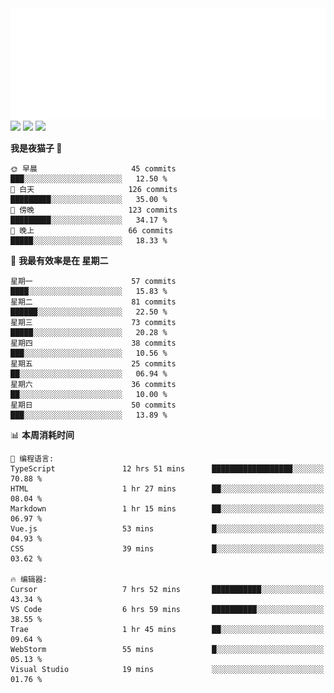 <img src="./assets/header.svg" />
<img src="https://wakatime.com/share/@shenlyy/0d1e8abb-ce3a-49e5-9f20-7ad39caba41f.svg" />
<img src="https://github-readme-stats.ykrazy.top/api/wakatime?username=shenlyy&langs_count=11&theme=transparent" />
<img src="https://github-readme-stats.ykrazy.top/api?username=shenlye&show_icons=true&include_all_commits=true&theme=transparent" />

<!--START_SECTION:waka-->
**我是夜猫子 🦉** 

```text
🌞 早晨                     45 commits          ███░░░░░░░░░░░░░░░░░░░░░░   12.50 % 
🌆 白天                     126 commits         █████████░░░░░░░░░░░░░░░░   35.00 % 
🌃 傍晚                     123 commits         █████████░░░░░░░░░░░░░░░░   34.17 % 
🌙 晚上                     66 commits          █████░░░░░░░░░░░░░░░░░░░░   18.33 % 
```
📅 **我最有效率是在 星期二** 

```text
星期一                      57 commits          ████░░░░░░░░░░░░░░░░░░░░░   15.83 % 
星期二                      81 commits          ██████░░░░░░░░░░░░░░░░░░░   22.50 % 
星期三                      73 commits          █████░░░░░░░░░░░░░░░░░░░░   20.28 % 
星期四                      38 commits          ███░░░░░░░░░░░░░░░░░░░░░░   10.56 % 
星期五                      25 commits          ██░░░░░░░░░░░░░░░░░░░░░░░   06.94 % 
星期六                      36 commits          ██░░░░░░░░░░░░░░░░░░░░░░░   10.00 % 
星期日                      50 commits          ███░░░░░░░░░░░░░░░░░░░░░░   13.89 % 
```


📊 **本周消耗时间** 

```text
💬 编程语言: 
TypeScript               12 hrs 51 mins      ██████████████████░░░░░░░   70.88 % 
HTML                     1 hr 27 mins        ██░░░░░░░░░░░░░░░░░░░░░░░   08.04 % 
Markdown                 1 hr 15 mins        ██░░░░░░░░░░░░░░░░░░░░░░░   06.97 % 
Vue.js                   53 mins             █░░░░░░░░░░░░░░░░░░░░░░░░   04.93 % 
CSS                      39 mins             █░░░░░░░░░░░░░░░░░░░░░░░░   03.62 % 

🔥 编辑器: 
Cursor                   7 hrs 52 mins       ███████████░░░░░░░░░░░░░░   43.34 % 
VS Code                  6 hrs 59 mins       ██████████░░░░░░░░░░░░░░░   38.55 % 
Trae                     1 hr 45 mins        ██░░░░░░░░░░░░░░░░░░░░░░░   09.64 % 
WebStorm                 55 mins             █░░░░░░░░░░░░░░░░░░░░░░░░   05.13 % 
Visual Studio            19 mins             ░░░░░░░░░░░░░░░░░░░░░░░░░   01.76 % 
```


<!--END_SECTION:waka-->
